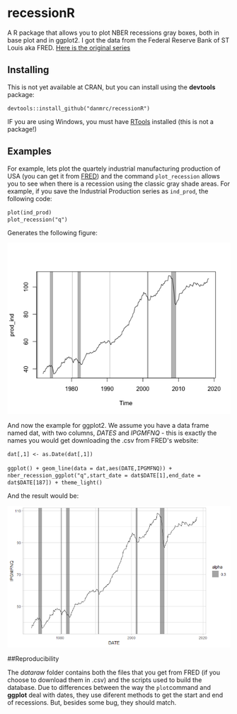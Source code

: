 # recessionR
A R package that allows you to plot NBER recessions gray boxes, both in base plot and in ggplot2. I got the data from the Federal Reserve Bank of ST Louis aka FRED. [Here is the original series](https://fred.stlouisfed.org/series/USREC)

## Installing

This is not yet available at CRAN, but you can install using the **devtools** package:

```
devtools::install_github("danmrc/recessionR")
```

IF you are using Windows, you must have [RTools](https://cran.r-project.org/) installed (this is not a package!)

## Examples

For example, lets plot the quartely industrial manufacturing production of USA (you can get it from [FRED](https://fred.stlouisfed.org/series/IPGMFNQ)) and the command `plot_recession` allows you to see when there is a recession using the classic gray shade areas. For example, if you save the Industrial Production series as `ind_prod`, the following code:

```
plot(ind_prod)
plot_recession("q")

```

Generates the following figure:

![](example.png)

And now the example for ggplot2. We assume you have a data frame named dat, with two columns, _DATES_ and _IPGMFNQ_ - this is exactly the names you would get downloading the .csv from FRED's website:

```
dat[,1] <- as.Date(dat[,1])

ggplot() + geom_line(data = dat,aes(DATE,IPGMFNQ)) + nber_recession_ggplot("q",start_date = dat$DATE[1],end_date = dat$DATE[187]) + theme_light()
```

And the result would be:

![](ggplot_nber.png)

##Reproducibility

The _dataraw_ folder contains both the files that you get from FRED (if you choose to download them in .csv) and the scripts used to build the database. Due to differences between the way the `plot`command and **ggplot** deal with dates, they use diferent methods to get the start and end of recessions. But, besides some bug, they should match. 
